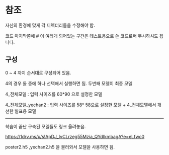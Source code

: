 # 참조

자신의 환경에 맞게 각 디렉터리들을 수정해야 함.

코드 마지막쯤에 # 이 여러개 되어있는 구간은 테스트용으로 쓴 코드로써 무시하셔도 됩니다.

## 구성

0 ~ 4 까지 순서대로 구성되어 있음.

4의 경우 둘 중에 하나 선택해서 실행하면 됨. 두번째 모델이 최종 모델 

4_전체모델 : 입력 사이즈를 60*90 으로 설정한 모델

4_전체모델_yechan2 : 입력 사이즈를 58* 58으로 설정한 모델 + 4_전체모델에서 개선한 발표용 모델

---

학습이 끝난 구축된 모델들도 링크 올려놓음.

https://1drv.ms/u/s!ApDJ_IvCLrzeg55Mzia_QYdIkmbagA?e=eLfwc0

poster2.h5 ,yechan2.h5 을 불러와서 모델을 사용하면 됨.
